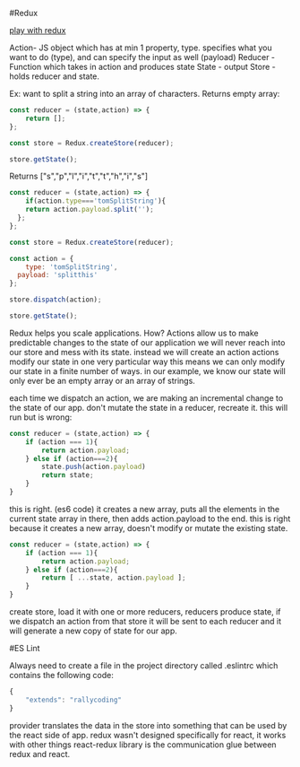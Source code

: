 #Redux

[play with redux](https://stephengrider.github.io/JSPlaygrounds/)

Action- JS object which has at min 1 property, type.
specifies what you want to do (type), and can specify the input as well (payload)
Reducer - Function which takes in action and produces state
State - output
Store - holds reducer and state.

Ex: want to split a string into an array of characters.
Returns empty array:

```javascript
const reducer = (state,action) => {
	return [];
};

const store = Redux.createStore(reducer);

store.getState();
```
Returns ["s","p","l","i","t","t","h","i","s"]

```javascript
const reducer = (state,action) => {
	if(action.type==='tomSplitString'){
  	return action.payload.split('');
  };
};

const store = Redux.createStore(reducer);

const action = {
	type: 'tomSplitString',
  payload: 'splitthis'
};

store.dispatch(action);

store.getState();
```

Redux helps you scale applications.
How?
Actions allow us to make predictable changes to the state of our application
we will never reach into our store and mess with its state.
instead we will create an action
actions modify our state in one very particular way
this means we can only modify our state in a finite number of ways.
in our example, we know our state will only ever be an empty array or an array of strings.

each time we dispatch an action, we are making an incremental change to the state of our app.
don't mutate the state in a reducer, recreate it.
this will run but is wrong:
```javascript
const reducer = (state,action) => {
    if (action === 1){
        return action.payload;
    } else if (action===2){
        state.push(action.payload)
        return state;
    }
}
```

this is right. (es6 code)
it creates a new array, puts all the elements in the current state array in there, then adds action.payload to the end.
this is right because it creates a new array, doesn't modify or mutate the existing state.
```javascript
const reducer = (state,action) => {
    if (action === 1){
        return action.payload;
    } else if (action===2){
        return [ ...state, action.payload ];
    }
}
```

create store, load it with one or more reducers, reducers produce state,
if we dispatch an action from that store it will be sent to each reducer and it will
generate a new copy of state for our app.

#ES Lint

Always need to create a file in the project directory called .eslintrc which contains the following code:
```javascript
{
    "extends": "rallycoding"
}
```
provider translates the data in the store into something that can be used by the react side of app.
redux wasn't designed specifically for react, it works with other things
react-redux library is the communication glue between redux and react.